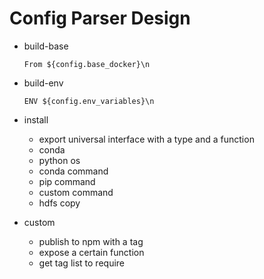 # Config Parser Design

- build-base

  `From ${config.base_docker}\n`

- build-env

  `ENV ${config.env_variables}\n`

- install
  - export universal interface with a type and a function
  - conda
  - python os
  - conda command
  - pip command
  - custom command
  - hdfs copy

- custom
  - publish to npm with a tag
  - expose a certain function
  - get tag list to require
